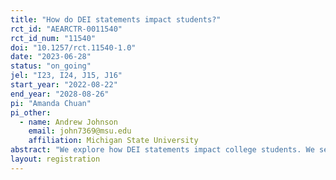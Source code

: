 ```yaml
---
title: "How do DEI statements impact students?"
rct_id: "AEARCTR-0011540"
rct_id_num: "11540"
doi: "10.1257/rct.11540-1.0"
date: "2023-06-28"
status: "on_going"
jel: "I23, I24, J15, J16"
start_year: "2022-08-22"
end_year: "2028-08-26"
pi: "Amanda Chuan"
pi_other:
  - name: Andrew Johnson
    email: john7369@msu.edu
    affiliation: Michigan State University
abstract: "We explore how DEI statements impact college students. We send 3,825 students an invitation to an academic success session in the week prior to their first semester of college classes. This is a crucial moment for identity formation, since students are entering a new environment, where they must form beliefs about social interactions on their own, away from their families for the first time. In the invitation, we randomize whether a DEI statement is included, as well as the content of the DEI statement. Weeks later, we follow up with a survey on identity, beliefs about academic performance, and peer interactions. We also link their information to their academic records to examine the impact of DEI statements on course choices, major declarations, and academic performance at the conclusion of the first academic year."
layout: registration
---
```


